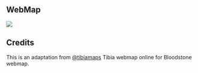 ﻿## WebMap
<img src="https://www.bloodstonewiki.com.br/w/images/7/72/Adelaide_Map.png">

## Credits
This is an adaptation from [@tibiamaps](https://github.com/tibiamaps) Tibia webmap online for Bloodstone webmap.
